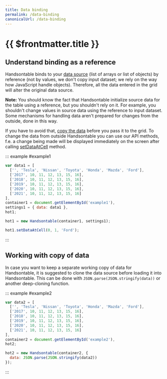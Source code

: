 ```yaml
---
title: Data binding
permalink: /data-binding
canonicalUrl: /data-binding
---
```


# {{ $frontmatter.title }}

## Understand binding as a reference

Handsontable binds to your [data source](data-sources.md) (list of arrays or list of objects) by reference (not by values, we don't copy input dataset; we rely on the way how JavaScript handle objects). Therefore, all the data entered in the grid will alter the original data source.

**Note:** You should know the fact that Handsontable initialize source data for the table using a reference, but you shouldn't rely on it. For example, you shouldn't change values in source data using the reference to input dataset. Some mechanisms for handling data aren't prepared for changes from the outside, done in this way.

If you have to avoid that, [copy the data](#page-copy) before you pass it to the grid. To change the data from outside Handsontable you can use our API methods, f.e. a change being made will be displayed immediately on the screen after calling [setDataAtCell](api/core.md#setDataAtCell) method.

::: example #example1
```js
var data1 = [
  ['', 'Tesla', 'Nissan', 'Toyota', 'Honda', 'Mazda', 'Ford'],
  ['2017', 10, 11, 12, 13, 15, 16],
  ['2018', 10, 11, 12, 13, 15, 16],
  ['2019', 10, 11, 12, 13, 15, 16],
  ['2020', 10, 11, 12, 13, 15, 16],
  ['2021', 10, 11, 12, 13, 15, 16]
],
container1 = document.getElementById('example1'),
settings1 = { data: data1 },
hot1;

hot1 = new Handsontable(container1, settings1);

hot1.setDataAtCell(0, 1, 'Ford');
```
:::

## Working with copy of data

In case you want to keep a separate working copy of data for Handsontable, it is suggested to clone the data source before loading it into Handsontable. This can be done with `JSON.parse(JSON.stringify(data))` or another deep-cloning function.

::: example #example2
```js
var data2 = [
  ['', 'Tesla', 'Nissan', 'Toyota', 'Honda', 'Mazda', 'Ford'],
  ['2017', 10, 11, 12, 13, 15, 16],
  ['2018', 10, 11, 12, 13, 15, 16],
  ['2019', 10, 11, 12, 13, 15, 16],
  ['2020', 10, 11, 12, 13, 15, 16],
  ['2021', 10, 11, 12, 13, 15, 16]
],
container2 = document.getElementById('example2'),
hot2;

hot2 = new Handsontable(container2, {
  data: JSON.parse(JSON.stringify(data2))
});
```
:::
